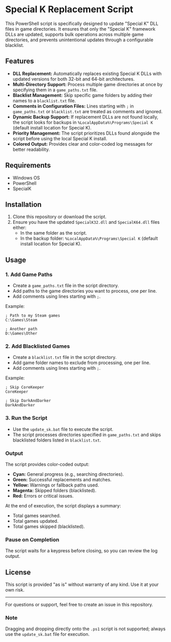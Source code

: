 # Special K Replacement Script

This PowerShell script is specifically designed to update "Special K" DLL files in game directories. It ensures that only the "Special K" framework DLLs are updated, supports bulk operations across multiple game directories, and prevents unintentional updates through a configurable blacklist.

## Features

- **DLL Replacement:** Automatically replaces existing Special K DLLs with updated versions for both 32-bit and 64-bit architectures.
- **Multi-Directory Support:** Process multiple game directories at once by specifying them in a `game_paths.txt` file.
- **Blacklist Management:** Skip specific game folders by adding their names to a `blacklist.txt` file.
- **Comments in Configuration Files:** Lines starting with `;` in `game_paths.txt` or `blacklist.txt` are treated as comments and ignored.
- **Dynamic Backup Support:** If replacement DLLs are not found locally, the script looks for backups in `%LocalAppData%\Programs\Special K` (default install location for Special K).
- **Priority Management:** The script prioritizes DLLs found alongside the script before using the local Special K install.
- **Colored Output:** Provides clear and color-coded log messages for better readability.

## Requirements

- Windows OS
- PowerShell
- SpecialK

## Installation

1. Clone this repository or download the script.
2. Ensure you have the updated `SpecialK32.dll` and `SpecialK64.dll` files either:
   - In the same folder as the script.
   - In the backup folder: `%LocalAppData%\Programs\Special K` (default install location for Special K).

## Usage

### 1. Add Game Paths

- Create a `game_paths.txt` file in the script directory.
- Add paths to the game directories you want to process, one per line.
- Add comments using lines starting with `;`.

Example:

```
; Path to my Steam games
C:\Games\Steam

; Another path
D:\Games\Other
```

### 2. Add Blacklisted Games

- Create a `blacklist.txt` file in the script directory.
- Add game folder names to exclude from processing, one per line.
- Add comments using lines starting with `;`.

Example:

```
; Skip CoreKeeper
CoreKeeper

; Skip DarkAndDarker
DarkAndDarker
```

### 3. Run the Script

- Use the `update_sk.bat` file to execute the script.
- The script processes directories specified in `game_paths.txt` and skips blacklisted folders listed in `blacklist.txt`.

### Output

The script provides color-coded output:

- **Cyan:** General progress (e.g., searching directories).
- **Green:** Successful replacements and matches.
- **Yellow:** Warnings or fallback paths used.
- **Magenta:** Skipped folders (blacklisted).
- **Red:** Errors or critical issues.

At the end of execution, the script displays a summary:

- Total games searched.
- Total games updated.
- Total games skipped (blacklisted).

### Pause on Completion

The script waits for a keypress before closing, so you can review the log output.

## License

This script is provided "as is" without warranty of any kind. Use it at your own risk.

---

For questions or support, feel free to create an issue in this repository.

### Note

Dragging and dropping directly onto the `.ps1` script is not supported; always use the `update_sk.bat` file for execution.
